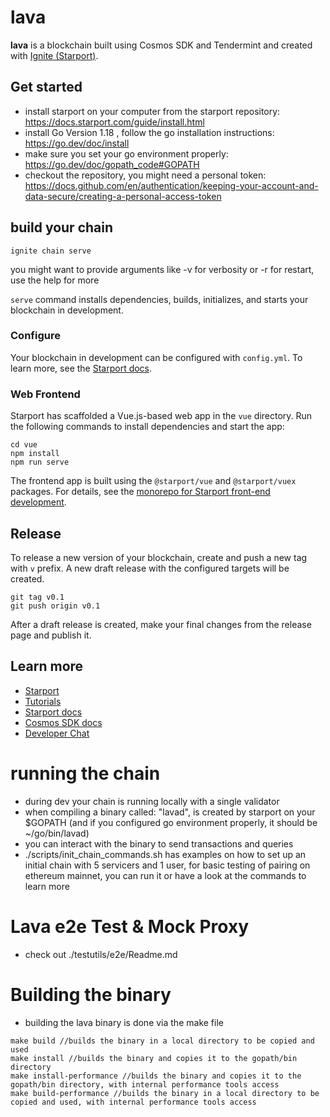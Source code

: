 # lava
**lava** is a blockchain built using Cosmos SDK and Tendermint and created with [Ignite (Starport)](https://ignite.com/cli).

## Get started

* install starport on your computer from the starport repository: https://docs.starport.com/guide/install.html
* install Go Version 1.18 , follow the go installation instructions: https://go.dev/doc/install
* make sure you set your go environment properly: https://go.dev/doc/gopath_code#GOPATH
* checkout the repository, you might need a personal token: https://docs.github.com/en/authentication/keeping-your-account-and-data-secure/creating-a-personal-access-token

## build your chain
```
ignite chain serve
```
you might want to provide arguments like -v for verbosity or -r for restart, use the help for more

`serve` command installs dependencies, builds, initializes, and starts your blockchain in development.

### Configure

Your blockchain in development can be configured with `config.yml`. To learn more, see the [Starport docs](https://docs.starport.com).

### Web Frontend

Starport has scaffolded a Vue.js-based web app in the `vue` directory. Run the following commands to install dependencies and start the app:

```
cd vue
npm install
npm run serve
```

The frontend app is built using the `@starport/vue` and `@starport/vuex` packages. For details, see the [monorepo for Starport front-end development](https://github.com/tendermint/vue).

## Release
To release a new version of your blockchain, create and push a new tag with `v` prefix. A new draft release with the configured targets will be created.

```
git tag v0.1
git push origin v0.1
```

After a draft release is created, make your final changes from the release page and publish it.
## Learn more

- [Starport](https://starport.com)
- [Tutorials](https://docs.starport.com/guide)
- [Starport docs](https://docs.starport.com)
- [Cosmos SDK docs](https://docs.cosmos.network)
- [Developer Chat](https://discord.gg/H6wGTY8sxw)

# running the chain
* during dev your chain is running locally with a single validator
* when compiling a binary called: "lavad", is created by starport on your $GOPATH (and if you configured go environment properly,
    it should be ~/go/bin/lavad)
* you can interact with the binary to send transactions and queries
* ./scripts/init_chain_commands.sh has examples on how to set up an initial chain with 5 servicers and 1 user,
    for basic testing of pairing on ethereum mainnet, you can run it or have a look at the commands to learn more


# Lava e2e Test & Mock Proxy 
* check out ./testutils/e2e/Readme.md

# Building the binary
* building the lava binary is done via the make file
```
make build //builds the binary in a local directory to be copied and used
make install //builds the binary and copies it to the gopath/bin directory
make install-performance //builds the binary and copies it to the gopath/bin directory, with internal performance tools access
make build-performance //builds the binary in a local directory to be copied and used, with internal performance tools access
```